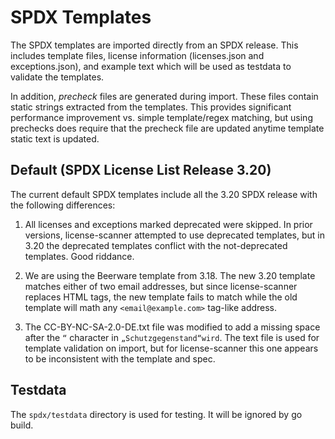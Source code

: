 # SPDX Templates

The SPDX templates are imported directly from an SPDX release.
This includes template files, license information (licenses.json and exceptions.json),
and example text which will be used as testdata to validate the templates.

In addition, *precheck* files are generated during import. These files contain static
strings extracted from the templates. This provides significant performance improvement
vs. simple template/regex matching, but using prechecks does require that the precheck
file are updated anytime template static text is updated.

## Default (SPDX License List Release 3.20)

The current default SPDX templates include all the 3.20 SPDX release with the following differences:

1. All licenses and exceptions marked deprecated were skipped. In prior versions, license-scanner attempted to use deprecated templates, but in 3.20 the deprecated templates conflict with the not-deprecated templates. Good riddance.

1. We are using the Beerware template from 3.18. The new 3.20 template matches either of two email addresses, but since license-scanner replaces HTML tags, the new template fails to match while the old template will math any `<email@example.com>` tag-like address.

1. The CC-BY-NC-SA-2.0-DE.txt file was modified to add a missing space after the `“` character in `„Schutzgegenstand“wird`. The text file is used for template validation on import, but for license-scanner this one appears to be inconsistent with the template and spec.

## Testdata

The `spdx/testdata` directory is used for testing. It will be ignored by go build.

